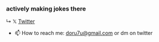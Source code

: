 ### actively making jokes there

↳
𝕏 [Twitter](https://twitter.com/dorutu_) 


- 📫 How to reach me: doru7u@gmail.com or dm on twitter

